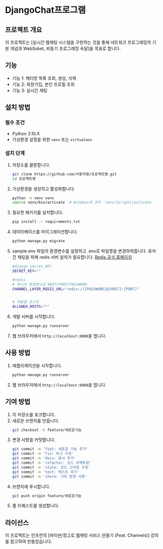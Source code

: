 # DjangoChat프로그램 

## 프로젝트 개요
이 프로젝트는 [실시간 웹채팅 시스템을 구현하는 것을 통해 네트워크 프로그래밍의 기본 개념과 WebSoket, 비동기 프로그래밍 숙달]을 목표로 합니다.

## 기능
- 기능 1: 채티방 목록 조회, 생성, 삭제
- 기능 2: 회원가입, 본인 프로필 조회
- 기능 3: 실시간 채팅

## 설치 방법

### 필수 조건
- Python 3.10.X
- 가상환경 설정을 위한 `venv` 또는 `virtualenv`

### 설치 단계
1. 저장소를 클론합니다.
   ```bash
   git clone https://github.com/사용자명/프로젝트명.git
   cd 프로젝트명
   ```

2. 가상환경을 생성하고 활성화합니다.
   ```bash
   python -m venv venv
   source venv/bin/activate  # Windows의 경우 `venv\Scripts\activate`
   ```

3. 필요한 패키지를 설치합니다.
   ```bash
   pip install -r requirements.txt
   ```

4. 데이터베이스를 마이그레이션합니다.
   ```bash
   python manage.py migrate
   ```

5. sample.env 파일의 환경변수를 설정하고 .env로 파일명을 변경하여줍니다.
    유저 간 채팅을 위해 redis 서버 설치가 필요합니다.
    [Redis 공식 홈페이지](https://redis.io/)

    ```bash
    #django secret_KEY
    SECRET_KEY=""

    #redis
    # 하나의 환경변수로 HOST/PORT/PASSWORD 
    CHANNEL_LAYER_REDIS_URL="redis://[PASSWORD]@[HOST]:[PORT]"


    # 허용할 호스트
    ALLOWED_HOSTS="*"
    ```

5. 개발 서버를 시작합니다.
   ```bash
   python manage.py runserver
   ```

6. 웹 브라우저에서 `http://localhost:8000`을 엽니다.

## 사용 방법
1. 애플리케이션을 시작합니다.
   ```bash
   python manage.py runserver
   ```
2. 웹 브라우저에서 `http://localhost:8000`을 엽니다.

## 기여 방법
1. 이 저장소를 포크합니다.
2. 새로운 브랜치를 만듭니다.
   ```bash
   git checkout -b feature/새로운기능
   ```
3. 변경 사항을 커밋합니다.
   ```bash
   git commit -m 'feat: 새로운 기능 추가'
   git commit -m 'fix: 버그 수정'
   git commit -m 'docs: 문서 추가'
   git commit -m 'refactor: 코드 리팩토링'
   git commit -m 'style: 코드 스타일 수정'
   git commit -m 'test: 테스트 추가'
   git commit -m 'chore: 기타 변경 사항'
   ```
4. 브랜치에 푸시합니다.
   ```bash
   git push origin feature/새로운기능
   ```
5. 풀 리퀘스트를 생성합니다.

## 라이선스
이 프로젝트는 인프런의 [파이썬/장고로 웹채팅 서비스 만들기 (Feat. Channels)] 강의를 참고하여 만들었습니다.